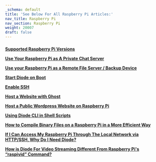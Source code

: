 ```yaml
---
_schema: default
title: 'See Below For All Raspberry Pi Articles:'
nav_title: Raspberry Pi
nav_section: Raspberry Pi
weight: 20007
draft: false
---
```

###

[**Supported Raspberry Pi Versions**](https://app.docs.diode.io/raspberry-pi/supported-raspberry-pi-versions/)

[**Use Your Raspberry Pi as A Private Chat Server**](https://app.docs.diode.io/raspberry-pi/use-your-raspberry-pi-as-a-private-chat-server/)

[**Use your Raspberry Pi as a Remote File Server / Backup Device**](https://app.docs.diode.io/raspberry-pi/use-your-raspberry-pi-as-a-remote-file-server-backup-device/)

[**Start Diode on Boot**](https://app.docs.diode.io/raspberry-pi/start-diode-on-boot/)

[**Enable SSH**](https://app.docs.diode.io/raspberry-pi/enable-ssh/)

[**Host a Website with Ghost**](https://app.docs.diode.io/raspberry-pi/host-a-website-with-ghost/)

[**Host a Public Wordpress Website on Raspberry Pi**](https://app.docs.diode.io/raspberry-pi/host-a-public-wordpress-website-on-raspberry-pi/)

[**Using Diode CLI in Shell Scripts**](https://app.docs.diode.io/raspberry-pi/using-diode-cli-in-shell-scripts/)

[**How to Compile Binary Files on a Raspberry Pi in a More Efficient Way**](https://app.docs.diode.io/raspberry-pi/how-to-compile-binary-files/)

[**If I Can Access My Raspberry Pi Through The Local Network via HTTP/SSH, Why Do I Need Diode?**](https://app.docs.diode.io/raspberry-pi/if-i-can-access-my-raspberry-pi/)

[**How is Diode For Video Streaming Different From Raspberry Pi's “raspivid” Command?**](https://app.docs.diode.io/raspberry-pi/how-is-diode-for-video-streaming-different-from-raspberry-pi-s-raspivid-command/)

&nbsp;